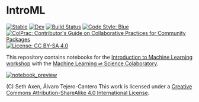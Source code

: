 # IntroML

[![Stable](https://img.shields.io/badge/docs-stable-blue.svg)](https://mlcolab.github.io/IntroML.jl/stable)
[![Dev](https://img.shields.io/badge/docs-dev-blue.svg)](https://mlcolab.github.io/IntroML.jl/dev)
[![Build Status](https://github.com/mlcolab/IntroML.jl/actions/workflows/CI.yml/badge.svg?branch=main)](https://github.com/mlcolab/IntroML.jl/actions/workflows/CI.yml?query=branch%3Amain)
[![Code Style: Blue](https://img.shields.io/badge/code%20style-blue-4495d1.svg)](https://github.com/invenia/BlueStyle)
[![ColPrac: Contributor's Guide on Collaborative Practices for Community Packages](https://img.shields.io/badge/ColPrac-Contributor's%20Guide-blueviolet)](https://github.com/SciML/ColPrac)
 [![License: CC BY-SA 4.0](https://img.shields.io/badge/License-CC%20BY--SA%204.0-lightgrey.svg)](http://creativecommons.org/licenses/by-sa/4.0/)
 
This repository contains notebooks for the [Introduction to Machine Learning workshop](https://mlcolab.org/resources/introml-november-2023-workshop-materials) with the [Machine Learning ⇌ Science Colaboratory](https://mlcolab.org).

[![notebook_preview](https://user-images.githubusercontent.com/8673634/161941600-b1c31af3-df9b-4481-bb6f-1e25a4f849d2.gif)](https://mlcolab.github.io/IntroML.jl/dev/supervised_learning.html)

(C) Seth Axen, Álvaro Tejero-Cantero
This work is licensed under a [Creative Commons Attribution-ShareAlike 4.0
International License](http://creativecommons.org/licenses/by-sa/4.0/).
